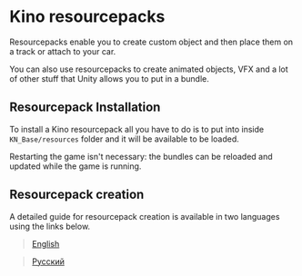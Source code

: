 ﻿# Kino resourcepacks

Resourcepacks enable you to create custom object and then place them on a track or attach to your car.

You can also use resourcepacks to create animated objects, VFX and a lot of other stuff that Unity allows you to put in a bundle.

## Resourcepack Installation

To install a Kino resourcepack all you have to do is to put into inside `KN_Base/resources` folder and it will be available to be loaded.

Restarting the game isn't necessary: the bundles can be reloaded and updated while the game is running.

## Resourcepack creation

A detailed guide for resourcepack creation is available in two languages using the links below.

> [English](https://github.com/trbflxr/kino/blob/master/ContentCreation/ResourcePackCreation_EN.md)

> [Русский](https://github.com/trbflxr/kino/blob/master/ContentCreation/ResourcePackCreation_RU.md)  
